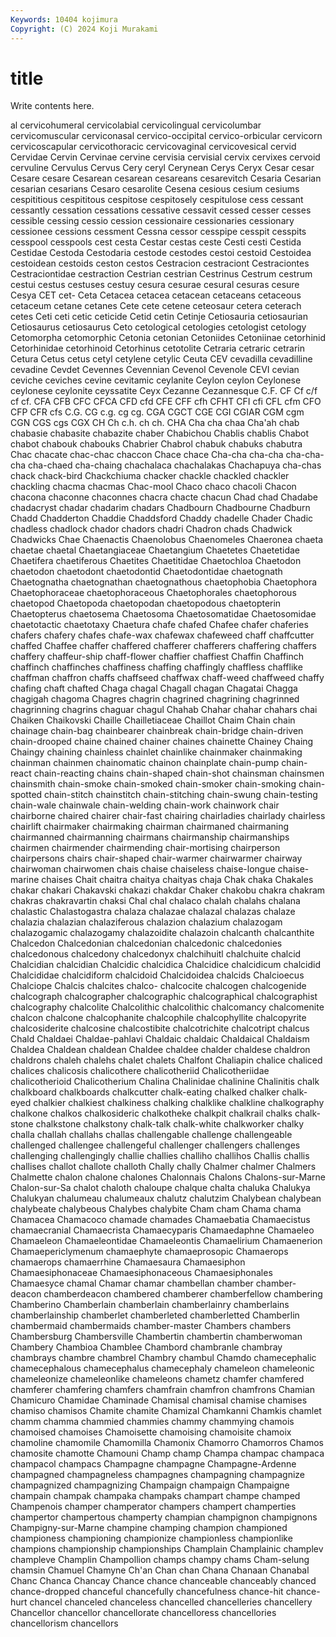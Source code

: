 ```yaml
---
Keywords: 10404 kojimura
Copyright: (C) 2024 Koji Murakami
---
```


# title

Write contents here.



al
cervicohumeral cervicolabial cervicolingual cervicolumbar cervicomuscular cerviconasal cervico-occipital cervico-orbicular cervicorn cervicoscapular
cervicothoracic cervicovaginal cervicovesical cervid Cervidae Cervin Cervinae cervine cervisia cervisial
cervix cervixes cervoid cervuline Cervulus Cervus Cery ceryl Cerynean Cerys
Ceryx Cesar cesar Cesare cesare Cesarean cesarean cesareans cesarevitch Cesaria
Cesarian cesarian cesarians Cesaro cesarolite Cesena cesious cesium cesiums cespititious
cespititous cespitose cespitosely cespitulose cess cessant cessantly cessation cessations cessative
cessavit cessed cesser cesses cessible cessing cessio cession cessionaire cessionaries
cessionary cessionee cessions cessment Cessna cessor cesspipe cesspit cesspits cesspool
cesspools cest cesta Cestar cestas ceste Cesti cesti Cestida Cestidae
Cestoda Cestodaria cestode cestodes cestoi cestoid Cestoidea cestoidean cestoids ceston
cestos Cestracion cestraciont Cestraciontes Cestraciontidae cestraction Cestrian cestrian Cestrinus Cestrum
cestrum cestui cestus cestuses cestuy cesura cesurae cesural cesuras cesure
Cesya CET cet- Ceta Cetacea cetacea cetacean cetaceans cetaceous cetaceum
cetane cetanes Cete cete cetene ceteosaur cetera ceterach cetes Ceti
ceti cetic ceticide Cetid cetin Cetinje Cetiosauria cetiosaurian Cetiosaurus cetiosaurus
Ceto cetological cetologies cetologist cetology Cetomorpha cetomorphic Cetonia cetonian Cetoniides
Cetoniinae cetorhinid Cetorhinidae cetorhinoid Cetorhinus cetotolite Cetraria cetraric cetrarin Cetura
Cetus cetus cetyl cetylene cetylic Ceuta CEV cevadilla cevadilline cevadine
Cevdet Cevennes Cevennian Cevenol Cevenole CEVI cevian ceviche ceviches cevine
cevitamic ceylanite Ceylon ceylon Ceylonese ceylonese ceylonite ceyssatite Ceyx Cezanne
Cezannesque C.F. CF Cf c/f cf cf. CFA CFB CFC
CFCA CFD cfd CFE CFF cfh CFHT CFI cfi CFL
cfm CFO CFP CFR cfs C.G. CG c.g. cg cg.
CGA CGCT CGE CGI CGIAR CGM cgm CGN CGS cgs
CGX CH Ch c.h. ch ch. CHA Cha cha chaa
Cha'ah chab chabasie chabasite chabazite chaber Chabichou Chablis chablis Chabot
chabot chabouk chabouks Chabrier Chabrol chabuk chabuks chabutra Chac chacate
chac-chac chaccon Chace chace Cha-cha cha-cha cha-cha-cha cha-chaed cha-chaing chachalaca
chachalakas Chachapuya cha-chas chack chack-bird Chackchiuma chacker chackle chackled chackler
chackling chacma chacmas Chac-mool Chaco chaco chacoli Chacon chacona chaconne
chaconnes chacra chacte chacun Chad chad Chadabe chadacryst chadar chadarim
chadars Chadbourn Chadbourne Chadburn Chadd Chadderton Chaddie Chaddsford Chaddy chadelle
Chader Chadic chadless chadlock chador chadors chadri Chadron chads Chadwick
Chadwicks Chae Chaenactis Chaenolobus Chaenomeles Chaeronea chaeta chaetae chaetal Chaetangiaceae
Chaetangium Chaetetes Chaetetidae Chaetifera chaetiferous Chaetites Chaetitidae Chaetochloa Chaetodon chaetodon
chaetodont chaetodontid Chaetodontidae chaetognath Chaetognatha chaetognathan chaetognathous chaetophobia Chaetophora Chaetophoraceae
chaetophoraceous Chaetophorales chaetophorous chaetopod Chaetopoda chaetopodan chaetopodous chaetopterin Chaetopterus chaetosema
Chaetosoma Chaetosomatidae Chaetosomidae chaetotactic chaetotaxy Chaetura chafe chafed Chafee chafer
chaferies chafers chafery chafes chafe-wax chafewax chafeweed chaff chaffcutter chaffed
Chaffee chaffer chaffered chafferer chafferers chaffering chaffers chaffery chaffeur-ship chaff-flower
chaffier chaffiest Chaffin Chaffinch chaffinch chaffinches chaffiness chaffing chaffingly chaffless
chafflike chaffman chaffron chaffs chaffseed chaffwax chaff-weed chaffweed chaffy chafing
chaft chafted Chaga chagal Chagall chagan Chagatai Chagga chagigah chagoma
Chagres chagrin chagrined chagrining chagrinned chagrinning chagrins chaguar chagul Chahab
Chahar chahar chahars chai Chaiken Chaikovski Chaille Chailletiaceae Chaillot Chaim
Chain chain chainage chain-bag chainbearer chainbreak chain-bridge chain-driven chain-drooped chaine
chained chainer chaines chainette Chainey Chaing Chaingy chaining chainless chainlet
chainlike chainmaker chainmaking chainman chainmen chainomatic chainon chainplate chain-pump chain-react
chain-reacting chains chain-shaped chain-shot chainsman chainsmen chainsmith chain-smoke chain-smoked chain-smoker
chain-smoking chain-spotted chain-stitch chainstitch chain-stitching chain-swung chain-testing chain-wale chainwale chain-welding
chain-work chainwork chair chairborne chaired chairer chair-fast chairing chairladies chairlady
chairless chairlift chairmaker chairmaking chairman chairmaned chairmaning chairmanned chairmanning chairmans
chairmanship chairmanships chairmen chairmender chairmending chair-mortising chairperson chairpersons chairs chair-shaped
chair-warmer chairwarmer chairway chairwoman chairwomen chais chaise chaiseless chaise-longue chaise-marine
chaises Chait chaitra chaitya chaityas chaja Chak chaka Chakales chakar
chakari Chakavski chakazi chakdar Chaker chakobu chakra chakram chakras chakravartin
chaksi Chal chal chalaco chalah chalahs chalana chalastic Chalastogastra chalaza
chalazae chalazal chalazas chalaze chalazia chalazian chalaziferous chalazion chalazium chalazogam
chalazogamic chalazogamy chalazoidite chalazoin chalcanth chalcanthite Chalcedon Chalcedonian chalcedonian chalcedonic
chalcedonies chalcedonous chalcedony chalcedonyx chalchihuitl chalchuite chalcid Chalcidian chalcidian Chalcidic
chalcidica Chalcidice chalcidicum chalcidid Chalcididae chalcidiform chalcidoid Chalcidoidea chalcids Chalcioecus
Chalciope Chalcis chalcites chalco- chalcocite chalcogen chalcogenide chalcograph chalcographer chalcographic
chalcographical chalcographist chalcography chalcolite Chalcolithic chalcolithic chalcomancy chalcomenite chalcon chalcone
chalcophanite chalcophile chalcophyllite chalcopyrite chalcosiderite chalcosine chalcostibite chalcotrichite chalcotript chalcus
Chald Chaldaei Chaldae-pahlavi Chaldaic chaldaic Chaldaical Chaldaism Chaldea Chaldean chaldean
Chaldee chaldee chalder chaldese chaldron chaldrons chaleh chalehs chalet chalets
Chalfont Chaliapin chalice chaliced chalices chalicosis chalicothere chalicotheriid Chalicotheriidae chalicotherioid
Chalicotherium Chalina Chalinidae chalinine Chalinitis chalk chalkboard chalkboards chalkcutter chalk-eating
chalked chalker chalk-eyed chalkier chalkiest chalkiness chalking chalklike chalkline chalkography
chalkone chalkos chalkosideric chalkotheke chalkpit chalkrail chalks chalk-stone chalkstone chalkstony
chalk-talk chalk-white chalkworker chalky challa challah challahs challas challengable challenge
challengeable challenged challengee challengeful challenger challengers challenges challenging challengingly challie
challies challiho challihos Challis challis challises challot challote challoth Chally
chally Chalmer chalmer Chalmers Chalmette chalon chalone chalones Chalonnais Chalons
Chalons-sur-Marne Chalon-sur-Sa chalot chaloth chaloupe chalque chalta chaluka Chalukya Chalukyan
chalumeau chalumeaux chalutz chalutzim Chalybean chalybean chalybeate chalybeous Chalybes chalybite
Cham cham Chama chama Chamacea Chamacoco chamade chamades Chamaebatia Chamaecistus
chamaecranial Chamaecrista Chamaecyparis Chamaedaphne Chamaeleo Chamaeleon Chamaeleontidae Chamaeleontis Chamaelirium Chamaenerion
Chamaepericlymenum chamaephyte chamaeprosopic Chamaerops chamaerops chamaerrhine Chamaesaura Chamaesiphon Chamaesiphonaceae Chamaesiphonaceous
Chamaesiphonales Chamaesyce chamal Chamar chamar chambellan chamber chamber-deacon chamberdeacon chambered
chamberer chamberfellow chambering Chamberino Chamberlain chamberlain chamberlainry chamberlains chamberlainship chamberlet
chamberleted chamberletted Chamberlin chambermaid chambermaids chamber-master Chambers chambers Chambersburg Chambersville
Chambertin chambertin chamberwoman Chambery Chambioa Chamblee Chambord chambranle chambray chambrays
chambre chambrel Chambry chambul Chamdo chamecephalic chamecephalous chamecephalus chamecephaly chameleon
chameleonic chameleonize chameleonlike chameleons chametz chamfer chamfered chamferer chamfering chamfers
chamfrain chamfron chamfrons Chamian Chamicuro Chamidae Chaminade Chamisal chamisal chamise
chamises chamiso chamisos Chamite chamite Chamizal Chamkanni Chamkis chamlet chamm
chamma chammied chammies chammy chammying chamois chamoised chamoises Chamoisette chamoising
chamoisite chamoix chamoline chamomile Chamomilla Chamonix Chamorro Chamorros Chamos chamosite
chamotte Chamouni Champ champ Champa champac champaca champacol champacs Champagne
champagne Champagne-Ardenne champagned champagneless champagnes champagning champagnize champagnized champagnizing Champaign
champaign Champaigne champain champak champaka champaks champart champe champed Champenois
champer champerator champers champert champerties champertor champertous champerty champian champignon
champignons Champigny-sur-Marne champine champing champion championed championess championing championize championless
championlike champions championship championships Champlain Champlainic champlev champleve Champlin Champollion
champs champy chams Cham-selung chamsin Chamuel Chamyne Ch'an Chan chan
Chana Chanaan Chanabal Chanc Chanca Chancay Chance chance chanceable chanceably
chanced chance-dropped chanceful chancefully chancefulness chance-hit chance-hurt chancel chanceled chanceless
chancelled chancelleries chancellery Chancellor chancellor chancellorate chancelloress chancellories chancellorism chancellors
